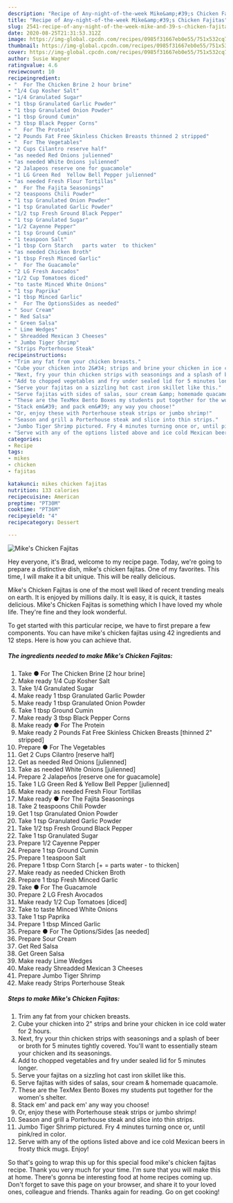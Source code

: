 ```yaml
---
description: "Recipe of Any-night-of-the-week Mike&amp;#39;s Chicken Fajitas"
title: "Recipe of Any-night-of-the-week Mike&amp;#39;s Chicken Fajitas"
slug: 2541-recipe-of-any-night-of-the-week-mike-and-39-s-chicken-fajitas
date: 2020-08-25T21:31:53.312Z
image: https://img-global.cpcdn.com/recipes/0985f31667eb0e55/751x532cq70/mikes-chicken-fajitas-recipe-main-photo.jpg
thumbnail: https://img-global.cpcdn.com/recipes/0985f31667eb0e55/751x532cq70/mikes-chicken-fajitas-recipe-main-photo.jpg
cover: https://img-global.cpcdn.com/recipes/0985f31667eb0e55/751x532cq70/mikes-chicken-fajitas-recipe-main-photo.jpg
author: Susie Wagner
ratingvalue: 4.6
reviewcount: 10
recipeingredient:
- "  For The Chicken Brine 2 hour brine"
- "1/4 Cup Kosher Salt"
- "1/4 Granulated Sugar"
- "1 tbsp Granulated Garlic Powder"
- "1 tbsp Granulated Onion Powder"
- "1 tbsp Ground Cumin"
- "3 tbsp Black Pepper Corns"
- "  For The Protein"
- "2 Pounds Fat Free Skinless Chicken Breasts thinned 2 stripped"
- "  For The Vegetables"
- "2 Cups Cilantro reserve half"
- "as needed Red Onions julienned"
- "as needed White Onions julienned"
- "2 Jalapeos reserve one for guacamole"
- "1 LG Green Red  Yellow Bell Pepper julienned"
- "as needed Fresh Flour Tortillas"
- "  For The Fajita Seasonings"
- "2 teaspoons Chili Powder"
- "1 tsp Granulated Onion Powder"
- "1 tsp Granulated Garlic Powder"
- "1/2 tsp Fresh Ground Black Pepper"
- "1 tsp Granulated Sugar"
- "1/2 Cayenne Pepper"
- "1 tsp Ground Cumin"
- "1 teaspoon Salt"
- "1 tbsp Corn Starch   parts water  to thicken"
- "as needed Chicken Broth"
- "1 tbsp Fresh Minced Garlic"
- "  For The Guacamole"
- "2 LG Fresh Avocados"
- "1/2 Cup Tomatoes diced"
- "to taste Minced White Onions"
- "1 tsp Paprika"
- "1 tbsp Minced Garlic"
- "  For The OptionsSides as needed"
- " Sour Cream"
- " Red Salsa"
- " Green Salsa"
- " Lime Wedges"
- " Shreadded Mexican 3 Cheeses"
- " Jumbo Tiger Shrimp"
- "Strips Porterhouse Steak"
recipeinstructions:
- "Trim any fat from your chicken breasts."
- "Cube your chicken into 2&#34; strips and brine your chicken in ice cold water for 2 hours."
- "Next, fry your thin chicken strips with seasonings and a splash of beer or broth for 5 minutes tightly covered. You&#39;ll want to essentially steam your chicken and its seasonings."
- "Add to chopped vegetables and fry under sealed lid for 5 minutes longer."
- "Serve your fajitas on a sizzling hot cast iron skillet like this."
- "Serve fajitas with sides of salas, sour cream &amp; homemade quacamole."
- "These are the TexMex Bento Boxes my students put together for the women&#39;s shelter."
- "Stack em&#39; and pack em&#39; any way you choose!"
- "Or, enjoy these with Porterhouse steak strips or jumbo shrimp!"
- "Season and grill a Porterhouse steak and slice into thin strips."
- "Jumbo Tiger Shrimp pictured. Fry 4 minutes turning once or, until pink/red in color."
- "Serve with any of the options listed above and ice cold Mexican beers in frosty thick mugs. Enjoy!"
categories:
- Recipe
tags:
- mikes
- chicken
- fajitas

katakunci: mikes chicken fajitas 
nutrition: 133 calories
recipecuisine: American
preptime: "PT30M"
cooktime: "PT36M"
recipeyield: "4"
recipecategory: Dessert

---
```



![Mike&#39;s Chicken Fajitas](https://img-global.cpcdn.com/recipes/0985f31667eb0e55/751x532cq70/mikes-chicken-fajitas-recipe-main-photo.jpg)

Hey everyone, it's Brad, welcome to my recipe page. Today, we're going to prepare a distinctive dish, mike&#39;s chicken fajitas. One of my favorites. This time, I will make it a bit unique. This will be really delicious.



Mike&#39;s Chicken Fajitas is one of the most well liked of recent trending meals on earth. It is enjoyed by millions daily. It is easy, it is quick, it tastes delicious. Mike&#39;s Chicken Fajitas is something which I have loved my whole life. They're fine and they look wonderful.


To get started with this particular recipe, we have to first prepare a few components. You can have mike&#39;s chicken fajitas using 42 ingredients and 12 steps. Here is how you can achieve that.

<!--inarticleads1-->

##### The ingredients needed to make Mike&#39;s Chicken Fajitas:

1. Take  ● For The Chicken Brine [2 hour brine]
1. Make ready 1/4 Cup Kosher Salt
1. Take 1/4 Granulated Sugar
1. Make ready 1 tbsp Granulated Garlic Powder
1. Make ready 1 tbsp Granulated Onion Powder
1. Take 1 tbsp Ground Cumin
1. Make ready 3 tbsp Black Pepper Corns
1. Make ready  ● For The Protein
1. Make ready 2 Pounds Fat Free Skinless Chicken Breasts [thinned 2&#34; stripped]
1. Prepare  ● For The Vegetables
1. Get 2 Cups Cilantro [reserve half]
1. Get as needed Red Onions [julienned]
1. Take as needed White Onions [julienned]
1. Prepare 2 Jalapeños [reserve one for guacamole]
1. Take 1 LG Green Red &amp; Yellow Bell Pepper [julienned]
1. Make ready as needed Fresh Flour Tortillas
1. Make ready  ● For The Fajita Seasonings
1. Take 2 teaspoons Chili Powder
1. Get 1 tsp Granulated Onion Powder
1. Take 1 tsp Granulated Garlic Powder
1. Take 1/2 tsp Fresh Ground Black Pepper
1. Take 1 tsp Granulated Sugar
1. Prepare 1/2 Cayenne Pepper
1. Prepare 1 tsp Ground Cumin
1. Prepare 1 teaspoon Salt
1. Prepare 1 tbsp Corn Starch [+ = parts water - to thicken]
1. Make ready as needed Chicken Broth
1. Prepare 1 tbsp Fresh Minced Garlic
1. Take  ● For The Guacamole
1. Prepare 2 LG Fresh Avocados
1. Make ready 1/2 Cup Tomatoes [diced]
1. Take to taste Minced White Onions
1. Take 1 tsp Paprika
1. Prepare 1 tbsp Minced Garlic
1. Prepare  ● For The Options/Sides [as needed]
1. Prepare  Sour Cream
1. Get  Red Salsa
1. Get  Green Salsa
1. Make ready  Lime Wedges
1. Make ready  Shreadded Mexican 3 Cheeses
1. Prepare  Jumbo Tiger Shrimp
1. Make ready Strips Porterhouse Steak




<!--inarticleads2-->

##### Steps to make Mike&#39;s Chicken Fajitas:

1. Trim any fat from your chicken breasts.
1. Cube your chicken into 2&#34; strips and brine your chicken in ice cold water for 2 hours.
1. Next, fry your thin chicken strips with seasonings and a splash of beer or broth for 5 minutes tightly covered. You&#39;ll want to essentially steam your chicken and its seasonings.
1. Add to chopped vegetables and fry under sealed lid for 5 minutes longer.
1. Serve your fajitas on a sizzling hot cast iron skillet like this.
1. Serve fajitas with sides of salas, sour cream &amp; homemade quacamole.
1. These are the TexMex Bento Boxes my students put together for the women&#39;s shelter.
1. Stack em&#39; and pack em&#39; any way you choose!
1. Or, enjoy these with Porterhouse steak strips or jumbo shrimp!
1. Season and grill a Porterhouse steak and slice into thin strips.
1. Jumbo Tiger Shrimp pictured. Fry 4 minutes turning once or, until pink/red in color.
1. Serve with any of the options listed above and ice cold Mexican beers in frosty thick mugs. Enjoy!




So that's going to wrap this up for this special food mike&#39;s chicken fajitas recipe. Thank you very much for your time. I'm sure that you will make this at home. There's gonna be interesting food at home recipes coming up. Don't forget to save this page on your browser, and share it to your loved ones, colleague and friends. Thanks again for reading. Go on get cooking!
